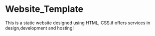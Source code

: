 # Website_Template
This is a static website designed using HTML, CSS.if offers services in design,development and hosting!

